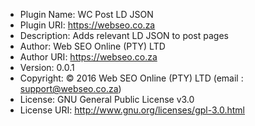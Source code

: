 - Plugin Name: WC Post LD JSON
- Plugin URI: https://webseo.co.za
- Description: Adds relevant LD JSON to post pages
- Author: Web SEO Online (PTY) LTD
- Author URI: https://webseo.co.za
- Version: 0.0.1
- Copyright: © 2016 Web SEO Online (PTY) LTD (email : support@webseo.co.za)
- License: GNU General Public License v3.0
- License URI: http://www.gnu.org/licenses/gpl-3.0.html
